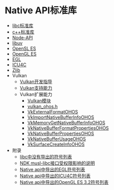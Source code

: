 # Native API标准库

- [libc标准库](musl.md)
- [c++标准库](cpp.md)
- [Node-API](napi.md)
- [libuv](libuv.md)
- [OpenSL ES](opensles.md)
- [OpenGL ES](opengles.md)
- [EGL](egl.md)
- [ICU4C](icu4c.md)
- [Zlib](zlib.md)
- Vulkan
  - [Vulkan开发指导](vulkan-guidelines.md)
  - [Vulkan支持能力](vulkan.md)
  - Vulkan扩展能力
    - [Vulkan模块](_vulkan.md)
    - [vulkan_ohos.h](vulkan__ohos_8h.md)
    - [VkExternalFormatOHOS](_vk_external_format_o_h_o_s.md)
    - [VkImportNativeBufferInfoOHOS](_vk_import_native_buffer_info_o_h_o_s.md)
    - [VkMemoryGetNativeBufferInfoOHOS](_vk_memory_get_native_buffer_info_o_h_o_s.md)
    - [VkNativeBufferFormatPropertiesOHOS](_vk_native_buffer_format_properties_o_h_o_s.md)
    - [VkNativeBufferPropertiesOHOS](_vk_native_buffer_properties_o_h_o_s.md)
    - [VkNativeBufferUsageOHOS](_vk_native_buffer_usage_o_h_o_s.md)
    - [VkSurfaceCreateInfoOHOS](_vk_surface_create_info_o_h_o_s.md)
- 附录
  - [libc中没有导出的符号列表](musl-peculiar-symbol.md)
  - [NDK musl-libc接口受权限影响的说明](guidance-on-ndk-libc-interfaces-affected-by-permissions.md)
  - [Native api中导出的EGL符号列表](egl-symbol.md)
  - [Native api中导出的ICU4C符号列表](icu4c-symbol.md)
  - [Native api中导出的OpenGL ES 3.2符号列表](openglesv3-symbol.md)
